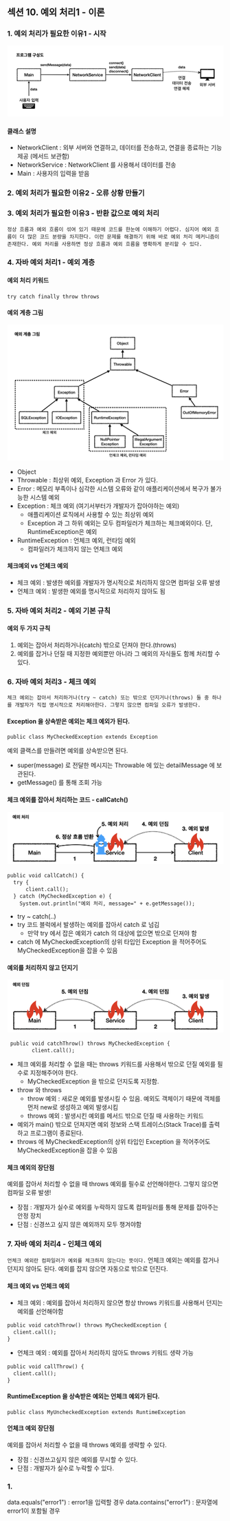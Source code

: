 ## 섹션 10. 예외 처리1 - 이론

### 1. 예외 처리가 필요한 이유1 - 시작
![프로그램 구성도](https://github.com/somminn/TIL/blob/main/image/%EC%8A%A4%ED%81%AC%EB%A6%B0%EC%83%B7%202025-03-13%20%EC%98%A4%ED%9B%84%205.17.23.png?raw=true)

#### 클래스 설명
- NetworkClient : 외부 서버와 연결하고, 데이터를 전송하고, 연결을 종료하는 기능 제공 (메서드 보관함)
- NetworkService : NetworkClient 를 사용해서 데이터를 전송
- Main : 사용자의 입력을 받음

### 2. 예외 처리가 필요한 이유2 - 오류 상황 만들기

### 3. 예외 처리가 필요한 이유3 - 반환 값으로 예외 처리
`정상 흐름과 예외 흐름이 섞여 있기 때문에 코드를 한눈에 이해하기 어렵다. 심지어 예외 흐름이 더 많은 코드 분량을 차지한다.
이런 문제를 해결하기 위해 바로 예외 처리 메커니즘이 존재한다. 예외 처리를 사용하면 정상 흐름과 예외 흐름을 명확하게 분리할 수 있다.`

### 4. 자바 예외 처리1 - 예외 계층
#### 예외 처리 키워드
`try catch finally throw throws`

#### 예외 계층 그림
![예외 계층 그림](https://github.com/somminn/TIL/blob/main/image/%EC%8A%A4%ED%81%AC%EB%A6%B0%EC%83%B7%202025-03-14%20%EC%98%A4%EC%A0%84%2010.11.41.png?raw=true)
- Object
- Throwable : 최상위 예외, Exception 과 Error 가 있다.
- Error : 메모리 부족이나 심각한 시스템 오류와 같이 애플리케이션에서 복구가 불가능한 시스템 예외
- Exception : 체크 예외 (여기서부터가 개발자가 잡아야하는 예외)
  - 애플리케이션 로직에서 사용할 수 있는 최상위 예외
  - Exception 과 그 하위 예외는 모두 컴파일러가 체크하는 체크예외이다. 단, RuntimeException은 예외
- RuntimeException : 언체크 예외, 런타임 예외
  - 컴파일러가 체크하지 않는 언체크 예외

#### 체크예외 vs 언체크 예외
- 체크 예외 : 발생한 예외를 개발자가 명시적으로 처리하지 않으면 컴파일 오류 발생
- 언체크 예외 : 발생한 예외를 명시적으로 처리하지 않아도 됨

### 5. 자바 예외 처리2 - 예외 기본 규칙
#### 예외 두 가지 규칙
1. 예외는 잡아서 처리하거나(catch) 밖으로 던져야 한다.(throws)
2. 예외를 잡거나 던질 때 지정한 예외뿐만 아니라 그 예외의 자식들도 함께 처리할 수 있다.

### 6. 자바 예외 처리3 - 체크 예외
`체크 예외는 잡아서 처리하거나(try ~ catch) 또는 밖으로 던지거나(throws) 둘 중 하나를 개발자가 직접 명시적으로 처리해아한다. 그렇지 않으면 컴파일 오류가 발생한다.`   

#### Exception 을 상속받은 예외는 체크 예외가 된다.
```
public class MyCheckedException extends Exception
```
예외 클랙스를 만들려면 예외를 상속받으면 된다. 
- super(message) 로 전달한 메시지는 Throwable 에 있는 detailMessage 에 보관된다.
- getMessage() 를 통해 조회 가능

#### 체크 예외를 잡아서 처리하는 코드 - callCatch()
![예외처리](https://github.com/somminn/TIL/blob/main/image/%EC%8A%A4%ED%81%AC%EB%A6%B0%EC%83%B7%202025-03-14%20%EC%98%A4%EC%A0%84%2010.46.11.png?raw=true)
```
public void callCatch() {
  try {
      client.call();
  } catch (MyCheckedException e) {
    System.out.println("예외 처리, message=" + e.getMessage());
```
- try ~ catch(..)
- try 코드 블럭에서 발생하는 예외를 잡아서 catch 로 넘김
  - 만약 try 에서 잡은 예외가 catch 의 대상에 없으면 밖으로 던져야 함
- catch 에 MyCheckedException의 상위 타입인 Exception 을 적어주어도 MyCheckedException을 잡을 수 있음

#### 예외를 처리하지 않고 던지기
![예외던짐](https://github.com/somminn/TIL/blob/main/image/%EC%8A%A4%ED%81%AC%EB%A6%B0%EC%83%B7%202025-03-14%20%EC%98%A4%EC%A0%84%2010.46.21.png?raw=true)
```
 public void catchThrow() throws MyCheckedException {
        client.call();
```
- 체크 예외를 처리할 수 없을 때는 throws 키워드를 사용해서 밖으로 던질 예외를 필수로 지정해주어야 한다. 
  - MyCheckedException 을 밖으로 던지도록 지정함.
- throw 와 throws
  - throw 예외 : 새로운 예외를 발생시킬 수 있음. 예외도 객체이기 때문에 객체를 먼저 new로 생성하고 예외 발생시킴
  - throws 예외 : 발생시킨 예외를 메서드 밖으로 던질 때 사용하는 키워드
- 예외가 main() 밖으로 던져지면 예외 정보와 스택 트레이스(Stack Trace)를 출력하고 프로그램이 종료된다.
- throws 에 MyCheckedException의 상위 타입인 Exception 을 적어주어도 MyCheckedException을 잡을 수 있음

#### 체크 예외의 장단점
예외를 잡아서 처리할 수 없을 때 throws 예외를 필수로 선언해야한다. 그렇지 않으면 컴파일 오류 발생!
- 장점 : 개발자가 실수로 예외를 누락하지 않도록 컴파일러를 통해 문제를 잡아주는 안정 장치
- 단점 : 신경쓰고 싶지 않은 예외까지 모두 챙겨야함


### 7. 자바 예외 처리4 - 인체크 예외
`언체크 예외란 컴파일러가 예외를 체크하지 않는다는 뜻이다.`
언체크 예외는 예외를 잡거나 던지지 않아도 된다. 예외를 잡지 않으면 자동으로 밖으로 던진다.

#### 체크 예외 vs 언체크 예외
- 체크 예외 : 예외를 잡아서 처리하지 않으면 항상 throws 키워드를 사용해서 던지는 예외를 선언해야함
```
public void catchThrow() throws MyCheckedException {
  client.call();
}
```
- 언체크 예외 : 예외를 잡아서 처리하지 않아도 throws 키워드 생략 가능
```
public void callThrow() {
  client.call();
}
```
#### RuntimeException 을 상속받은 예외는 언체크 예외가 된다.
```
public class MyUncheckedException extends RuntimeException
```

#### 언체크 예외 장단점
예외를 잡아서 처리할 수 없을 때 throws 예외를 생략할 수 있다.
- 장점 : 신경쓰고싶지 않은 예외를 무시할 수 있다.
- 단점 : 개발자가 실수로 누락할 수 있다.



### 1. 
data.equals("error1") : error1을 입력할 경우
data.contains("error1") : 문자열에 error1이 포함될 경우

